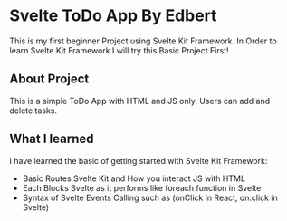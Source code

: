 # Svelte ToDo App By Edbert

This is my first beginner Project using Svelte Kit Framework. In Order to learn Svelte Kit Framework I will try this Basic Project First!

## About Project

This is a simple ToDo App with HTML and JS only. Users can add and delete tasks.


## What I learned

I have learned the basic of getting started with Svelte Kit Framework:
- Basic Routes Svelte Kit and How you interact JS with HTML
- Each Blocks Svelte as it performs like foreach function in Svelte
- Syntax of Svelte Events Calling such as (onClick in React, on:click in Svelte)